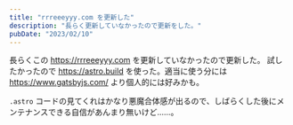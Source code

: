```yaml
---
title: "rrreeeyyy.com を更新した"
description: "長らく更新していなかったので更新をした。"
pubDate: "2023/02/10"
---
```


長らくこの https://rrreeeyyy.com を更新していなかったので更新した。
試したかったので https://astro.build を使った。適当に使う分には https://www.gatsbyjs.com/ より個人的には好みかも。

`.astro` コードの見てくれはかなり悪魔合体感が出るので、しばらくした後にメンテナンスできる自信があんまり無いけど......。
